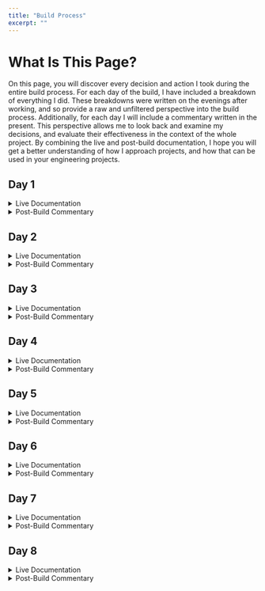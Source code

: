 ```yaml
---
title: "Build Process"
excerpt: ""
---
```


What Is This Page?
====
On this page, you will discover every decision and action I took during the entire build process. For each day of the build, I have included a breakdown of everything I did. These breakdowns were written on the evenings after working, and so provide a raw and unfiltered perspective into the build process. Additionally, for each day I will include a commentary written in the present. This perspective allows me to look back and examine my decisions, and evaluate their effectiveness in the context of the whole project. By combining the live and post-build documentation, I hope you will get a better understanding of how I approach projects, and how that can be used in your engineering projects.

Day 1
-
<details>
<summary>Live Documentation</summary>
Today marked the first actual build date for the go-kart. With many planning days behind me, it was refreshing to actually begin to make real progress on the project. Unfortunately I do not have the bulk of the necessary parts just yet, as they will trickle in over the next few days. However I feel confident that the go-kart should be in a drivable state by the week’s end. Today was really about getting familiarized with the kart and understanding the scope of the work to be done. One key lesson I learned today was that planning can only take you so far, especially in projects such as this. As the mentor who is helping me out with the project, Marty Nazar, said, “These projects tend to gain a life of their own.” And lo and behold, on day one it did. To begin I removed the kart from its storage space in a shipping container before dragging it into the shop. After setting up a pair of horse benches, I lifted the kart up onto it using a forklift. Then using a wrench and socket, I removed the outer plastic shell. After placing it back in storage, I cut the wire running to a killswitch on the steering wheel. This was a modification done by the previous owner of the go-kart to turn the engine off from the seat rather than having to get up and turn off the engine using the mounted killswitch. I also disconnected the throttle wire that ran along the kart’s frame. After that I unbolted the motor from its mount and set it off to the side for possible future use in another project. Next, I decided to take a look at the chain and sprocket drive assembly, which is attached to the rear left wheel. Being a single wheel drive vehicle, Marty felt strongly that there could be some issues due to the excessive forces acting on the area during operation. And sure enough when I unbolted the wheel using an impact driver, the problems started popping up. Firstly, when spinning the axle, I noticed the brake drum and driven sprocket were bent, and would wobble when spun. To confirm this, I used a dial indicator gauge to measure the lateral movement of the driven sprocket. To use the device, I first attached it via its magnetic base to a secure point. It then articulated the dial such that it touched the gear. Then, I spun the gear to determine the point where the dial had the least amount of lateral displacement. Zeroing the instrument, I marked the position with a Sharpie and then spun the gear. Reading the gauge, I determined it had lateral play of around 1/8 of an inch, large enough to make a noticeable difference in the driveability and safety of the kart. Seeing this, I finally began to understand the meaning of Marty’s earlier quote. After determining the issue, Marty suggested that I purchase a whole new drive assembly. As it was anyways required to purchase a new drive sprocket to fit the electrical motor, we decided it would be best if we also purchased a new driven sprocket, chain, and brake drum. This also gave us a chance to explore rotations per minute, and how we could use the specifications of the motor to determine the speed of the kart. With Marty’s vast knowledge of gasoline engines, he estimated the old gas engine of the kart was running at 3600 loaded RPM’s, and thus taking into account the gear ratio of the kart 6:1, and the diameter of the driven tire, 11 inches, we determined the kart was capable of around 20 mph with the gas system. This was calculated by taking the motor rpm and dividing it by the gear ratio to give the wheel rpm. Then using the circumference of the tire, the distance traveled in a minute was determined. After converting into the appropriate units, the speed came out to 20 mph. We then chose to order a 15 tooth drive sprocket, along with a 60 tooth driven sprocket to reduce the gear ratio to 4:1. Reducing the gear ratio as such will give us better speeds. However, you may ask “Why can’t you just run a 1:1 ratio to achieve max power?” While theoretically possible, the torque required from the motor is inversely proportional to the gear ratio. The only reason we could drop the gear ratio from 6:1 to 4:1 in the first place is that electric motors deliver far more torque in a much more smooth fashion as compared to a similarly sized gasoline motor. Thus we felt a 4:1 ratio was the happy medium between speed and torque. To finalize the new expected speed of the electric kart, we needed to determine the loaded RPM of the electric motor. While we won’t know exactly until the full kart is built, we can assume that as a rule of thumb, the loaded RPM’s will be around 90% of the unloaded RPM rating of the motor. With a rating of 3984 RPM, we estimated the loaded RPM’s to be around 3600, and thus factoring in the new gear ratio, we arrived at a loaded speed of around 30 mph, a 50% increase from the old version. RPM’s are a critical part of any moving vehicle, and thus understanding how power is translated from the motor to the wheel through the lens of rotational speed was very helpful in understanding the concept. After completing the preparation and inspection work, I decided to plan where the components of the kart would sit. Using the dimensions of the parts, I used chalk and measuring tools to precisely mark where the batteries, motor, and electronics would sit. Deciding where the batteries would sit was the most difficult part. While they could all fit in the back with the motor, we felt as though the weight on the back would be too great, and the kart would have a tendency to begin to do wheelies. We eventually settled on placing one battery in the back, one laying flat in front of the seat, and the final two directly below the steering column. We also decided to mount the controller and contactor on the back of the seat for relatively easy access. The final task for the day was to complete some planning for the rest of the project. One of the things I found when test driving the kart with the gas motor on it was that at high speeds the steering was very twitchy, and thus posed a severe drivability issue. Further, with the upcoming speed increases, I knew it would only become more of an issue. After speaking with Marty and doing an examination of the steering assembly, we determined that if we reduced the length of the metal piece that turned the wheel, it would require more steering input to turn the wheel, thus reducing the responsiveness of the kart. In the following image, you can see the metal piece and markings for possible bolt holes.
</details>

<details>
<summary>Post-Build Commentary</summary>
</details>

Day 2
-
<details>
<summary>Live Documentation</summary>
With the new issues I found on Day 1, I now had a better idea of the possible timeline for the project. While I was highly optimistic coming into Day 1, I quickly learned that no matter how much planning you do, things can always go wrong, with new issues popping up at any time. With the new drive assembly issues, I now felt at least another week would be required for the project. Today I started the day by removing the entire drive assembly from the kart. I used an impact driver to remove the bolt holding the assembly in, and after disconnecting the brake rod, I slid the assembly out. I then separated the driven sprocket and brake drum for further inspection and measurements. At around 10 AM, I received the UPS delivery of some of the parts I had ordered the previous day. This included the 15 tooth drive sprocket and new #35 chain, and master links. I also received the shipment of 4 12V 35Ah batteries that would power the kart. After inspecting and cataloging the parts, I moved onto battery placement. Using the chalk markings I moved the three forward mounted batteries into position. The rear mounted battery would have to wait until a steel mount was created. As soon as I did, I noticed a problem. When measuring, I failed to account that the battery in front of the steering wheel would hit the support bar. This meant that placing the two batteries longways would not fit anymore. Luckily, by rotating the rear battery, both fit, and I was still able to comfortably place my feet on the pedals. I knew from this point on I would have to be very careful with my measurements, as such mistakes could lead to significant setbacks. At the shop I was completing the project at, there were two people. Marty Nazar is the owner and a long time family friend, but the second person is a man named Pat, with an equal amount of experience in the industry as Marty. His expertise was in electronics, and thus he suggested I mount the batteries on top of thin rubber mats that would both prevent the batteries from slipping, and reduce contact with metal. He also suggested I separate the two forward batteries with a thicker piece of rubber to reduce electrical fault risk. I then spent some time measuring, cutting, and trimming the rubber to be used. I then used spray adhesive to glue the rubber to the frame before test fitting the batteries to ensure a clean fit. Next, I decided to dig through the shop’s electrical box to find the correct wire and connectors for the circuit. Taking into account the amperage of the system, I determined 4 gauge wire would be sufficient, which Pat agreed with. Finally, to finish off the day, I spent time researching and purchasing the replacement brake drum, brake band, and driven sprocket. Thus concluded Day 2. I certainly spent a little less time on the kart today, but I felt as though I made good progress. However, the path forward isn’t all clear. While I have figured out all the mechanical/physical fabrication work that is yet to be done, I still have to determine the wiring setup. Being the most critical part of the setup, I want to take my time on Day 3 to sift through the various part manuals and technical sheets to ensure I fully understand the required wiring setup. Once that is done, it should be relatively smooth sailing for the rest of the project.
</details>

<details>
<summary>Post-Build Commentary</summary>
</details>

Day 3
-
<details>
<summary>Live Documentation</summary>
Today was by far the busiest day of the project, and I certainly am happy with the progress made. To begin the day, I received a package with the rest of the electrical parts for the kart. This included the controller, fuse, diode, resistor, motor, contactor, and throttle. After photographing all the parts, I decided to look through the associated manuals and technical sheets for each of the components. After doing so, I decided to take plenty of time to understand the correct wiring for the circuit. Sitting down with Pat, we looked through the controller’s manual, which included a wiring guide in it. We looked at each part, determining the necessary wires, the connections between each part, and any additional parts necessary. After fully understanding the diagram, we determined we would need a fuse holder for the main fuse, an on-off switch to turn the circuit on, and a smaller secondary fuse to protect against overload during the startup of the motor. This additional fuse would be placed in line with the on-off switch. Looking through the electrical box, I quickly found a switch and fuse, but the fuse holders in the shop could not fit the main fuse that I had. Therefore I ordered a new fuse holder online. After finishing this, I began to create some of the wires for the circuit. Since most of the parts hadn’t been mounted yet, I couldn't create all the wire, but I wanted to begin making them so I could become comfortable with the wiring station. To start a wire, I took the coil of 4 gauge wire and stripped the casing off of the first few inches, exposing the copper wiring. I then clamped on a ring connector head using a crimping tool. I then slid over some heat shrink and used a torch to wrap it around the end of the wire. Then measuring the required wire length, I cut the wire and repeated the process on the other side. While I could only make two wires today, I now felt comfortable with the process. Following this, I decided to mount the controller to its place on the back of the seat. Removing the seat cover, I immediately noticed that the mounting holes on the controller were too wide for the existing metal plate. To fix this, I found a sheet of aluminum and used a handheld cutting tool to cut a piece that could fit to the seat. I then drilled holes through the plate and the existing plate and used bolts to connect the two. Then I drilled holes through the aluminum plate to mount the controller using bolts. Finally, to finish the day, I decided to figure out an appropriate way to mount the batteries in place. My initial idea was to use 90 degree angle steel to box in the batteries at their corners. By placing the bar vertically from the bottom of the kart to the top of the batteries, there would be nowhere to move. However I noticed that since the pieces would be welded in place, I wouldn’t be able to move the batteries for any reason, since it would hit the steering column. I then thought I would use the angles at the bottom of the batteries to create a box, and then lash the batteries using a bungee cord. However, I thought this would be overly complicated, and risked the batteries popping up if I hit a bump too hard. Finally I settled on placing the angle iron on the top four sides of the batteries. I would then weld a threaded rod to the angle iron and run it through a hole in the floor, before bolting it on the underside. This would provide enough clamping force to ensure the batteries couldn’t move in any direction, while keeping the system fairly simple. While I decided that I would do the actual welding tomorrow, under close supervision, I measured and cut all the necessary pieces. I used a bandsaw with a metal cutting blade to cut out the angles and threaded rod, before finding the appropriate nuts and washers, and marking the points that would need to be welded. I also used a handheld sanding tool to remove the galvanized finish from the steel, as that would create toxic fumes when welded.
</details>

<details>
<summary>Post-Build Commentary</summary>
</details>

Day 4
-
<details>
<summary>Live Documentation</summary>
Today consisted mainly of welding. Firstly, I learned all about welding from Marty, who is MIG welding certified, and has been welding for decades. He first showed me how the machine worked, explaining how the machine pushed a roll of steel wire through the gun and out the end. He then explained how a mixture of 25% CO2 and 75% Argon created a bubble of gas around the welding surface before an electrical current superheated the area to weld the steel and keep contaminants out. After donning the appropriate protective equipment, gloves and a self-darkening helmet, I observed as he demonstrated the proper welding technique. I then practiced creating welds on scrap metal, and after a few attempts I was able to lay down a halfway decent line. However, Marty told me that welding was something that required hundreds of hours to master, and that while I was free to continue practicing, it would be best if he did the actual welds for the kart. Seeing that the kart would go at speeds of over 30 mph, I also felt that a poorly created weld from a beginner like me could risk serious damage to the kart or even serious injury to the rider. However, I did observe all the welds that Marty created to better understand the correct technique. After welding the battery mounts, I attached the nuts and ensured the batteries would not move at all. Being satisfied with that, I decided to figure out how to mount the final rear mounted battery. With the existing steel tubing, there was a space that had enough room for the battery to slide right into. All it needed was a bottom to hold the battery up. I decided to take a flat metal bar, and bend it into a C shape using a metal bender, before welding them into place to create a basket for the battery. To ensure the battery could not move side to side, I decided to use the same clamping system I used for the other batteries. However, since I couldn’t drill through and attach the threaded rod from the underside, Marty welded the bottom of the rod to the existing pieces of flat bar. But to ensure I could still remove the battery, we welded a metal tube to the angle iron, before running the threaded rod through it and securing it from the top. Before this though, I again cut out strips of rubber matting to place under the battery. With most of the day gone, I decided to come up with an idea to mount the motor in place. At first I thought I could use two pieces of angle iron on the sides, before running bent metal straps over the top of the motor to hold it in place. But then, Marty reminded me that the motor would have the tendency to want to twist, due to the high amount of torque. So any mount we made would have to properly brace the rotational force of the motor. Taking this into account, I decided to use a steel plate that would slide over the top of the motor, before being secured into place. This is a bit confusing, so I have included the below diagrams for easier understanding. After this, it was time to head home for the day. I felt very good about the progress for the day, and am confident that the project should finish in no time at all. Learning about welding was extremely rewarding, as it continues to be a critical and highly valued skill even to this day.
</details>

<details>
<summary>Post-Build Commentary</summary>
</details>

Day 5
-
<details>
<summary>Live Documentation</summary>
Today marked the start of week two of the go kart build process. To begin the day, I reviewed all the tasks that remained on the docket for the week. I noted that the engine mount needed to be fabricated and mounted, the sprocket and brake assembly needed to be reassembled with new parts and remounted, and that final wiring needed to be completed. Wiring can only be done once all parts are mounted so I set that aside for now and focused on reassembling the drive assembly. Before that though I opened and documented all the new parts that I received in the mail. I documented the new driven sprocket, brake drum, brake shoe, and fuse holder. Moving to the drive assembly, I removed the old driven sprocket. I easily removed three of the nuts using an impact driver, however the final bolt was firmly rusted on, and so we had to use a chisel and hammer to break it off. After removing the old sprocket, I fitted the new 60 tooth sprocket and tightened the nuts down. I then slid on the new brake drum and then tightened another set of nuts on. I knew this fitting would not be final because I would need to add additional washers in order to line the brake drum up with the brake shoe. I then slid on the hub to the axle, and guesstimated how many washers I would need. As a side note, Pat recommended I move the washers on top of the existing nut, instead of being in between the sprocket and the hub. He said this would make the assembly stronger, and said the likely cause of the drive assembly being bent was the poor placement of the washers. I fitted 3 washers and luckily it was a perfect match. I locked everything down, though we will add self-locking nuts in the future, and slid the hub on. Once finished with this, I decided to move on to creating the motor mount. The first thing was to take accurate measurements of the motor’s top, so that the correct sized hole could be made in a piece of steel. To do so, Marty showed me how to use and read manual Verniers, and after understanding it, I took the measurements. Then using a ruler and compass, I marked the points for bolt holes and for the pilot hole on a piece of steel plating before drilling the holes using a drill press. Marty then used a plasma cutter to take out most of the material, before showing me how to mount the piece on an industrial lathe. After using the lathe to finish the hole, we sanded the rough edges and laid the plate on the motor, and bolted it down. Following that, we had to create a steel plate perpendicular to the top plate that would attach to the existing motor mounting plate. I quickly measured and cut the plate , before clamping it together with the existing plate. Marty then allowed me to tack weld the pieces together, and thanks to the practice I put in with scrap metal, I was able to lay down a decent quality bead. After that Marty just cleaned up the weld to ensure maximum safety, and we test fitted the mount. Satisfied with the fabrication, we reattached the motor. As it was nearing the end of the day, we decided to come up with a plan of attack for the next day. Using extra steel, we plan on creating gussets to hold the two plates together before fully welding them together. Then we will drill a hole on the mounting plate and attach the motor. From there we can slide on the drive sprocket, and attach it to the drive assembly via #35 chain. Depending on how long that takes, we then plan on reattaching the brakes, mounting the throttle, and start to fabricate all the necessary wires.
</details>

<details>
<summary>Post-Build Commentary</summary>
</details>

Day 6
-
<details>
<summary>Live Documentation</summary>
Wow, what a day! Today we did so many tasks it’s hard to keep track of them all. To begin, I found appropriate steel pieces and welded the gussets onto the motor mount. After that, Marty “layed the coal in” meaning he completed the final weld, as that weld required the utmost precision and care. After the piece cooled, I marked the positions of the mounting screws and drilled the appropriate holes. I then applied primer and paint to make the piece match the rest of the kart, and let it dry out. I then had to find a place to mount the contactor and fuse holders. Seeing plenty of space between the motor mount and rear battery, I decided to cut a piece of steel plate. Once cut, Marty welded the piece on. I then removed the battery and controller and applied primer and paint to the rear spoiler section. After it had dried, I reattached the controller and battery, and then drilled holes to mount the contactor and fuse holder. Following this, I decided to clean up the kart. I removed the old engine killswitch, ground off rust and raised surfaces, and used pressurized air to blow all the dust and metal chips off the kart. Then me and Marty sat down to figure out how to mount the throttle. The original kart had a mounted pedal that used to be connected to a cable that was attached to the motor. The new pot box throttle requires manual actuation of the lever, and thus had to be connected to the pedal in some way. I quickly noted that it could not be mounted behind the pedal and attached via a cable. This would have been the easiest solution but due to the small size of the kart, my foot would have hit the string. I then experimented with placing the throttle in front of the pedal. Initially I thought I could attach a rod in between the pedal and lever and thus push the lever into actuating. However Marty suggested I should reverse the actuation somehow and pull the lever instead. Looking closely, I realized that the top of the pedal moved forward when pushed, but the bottom moved backwards. All I had to do was create a piece of metal to attach a string at the bottom and then connect the other end to the lever. That way the throttle could be mounted in the front of the kart, but could still be actuated via a pulling motion. I quickly cut a piece of steel and drilled the appropriate holes in it before Marty welded it onto the pedal. I then marked positions for the throttle screw mounts and drilled the holes. I then fastened the throttle down. We decided to attach the cable later once all the appropriate wiring was done and we were sure the throttle assembly worked. From here I moved onto completing the final wiring for the kart. Working with Pat, I quickly fabricated the remaining jumper cables for the inter battery connections. I then ran the appropriate connections into and out of both the controller and contactor, fabricating each wire as I went along. I also attached the appropriate fuses and resistors as specified by the wiring diagram. I also wired the throttle and on/off switch using smaller gauge jumper wires, before mounting the motor in place. The main point of difficulty regarding the final wiring was the polarity of the motor poles. Because the motor wasn’t marked, we had to test each pole to ensure the motor spun the right way and switch the wires if the motor spun the wrong way. Since we didn’t want to cut and make wires until we knew for sure, I found some old jumper test wires laying around in the shop and we rigged up the motor for the test. Since the system had 48V with a large amount of current, we were very careful during the entire wiring process. We always ensured the circuit was never complete until all wires were in place, and were careful when using metal tools around battery contacts. Once all the wires were attached and everything was tightened down, we attached the ground side of the battery pack and turned on the on/off switch. We then held our breath as we actuated the throttle for the first time. To our disappointment, the circuit did not work, but at least nothing caught on fire or exploded. We decided to recheck all the connections, and while we were doing so, I noticed the two voltage input wires of the throttle were in the wrong port on the controller. After disconnecting the ground, I moved the connections into the right slot and after completing the circuit, the motor actually turned. It was extremely rewarding after 6 days of difficult work to see the circuit actually work. From the beginning, I knew the most difficult aspect of the whole project would be attaching the batteries and motor safely and correctly and safely wiring up the circuit. To complete both tasks with relative ease and with only one minor hiccup really spoke to the immense preparation and planning I did before starting the project and to the value of having knowledgeable mentors. My planning consisted of both online research and in-person evaluations. The online research ensured that all the parts I purchased were of the correct specifications, and the in-person planning ensured we knew exactly what we were doing at each stage of the project. And I couldn’t have done all this without the help of two very knowledgeable mentors, Marty and Pat. With almost 50 years of experience each, both knew the ins and out of this line of work. And they didn’t just feed me answers and do all the work for me. Instead they gently prompted me to find the best solutions by myself, and made sure to answer all of my questions so that I knew everything I needed to and more. Further, they made sure I conducted all tasks safely. Working around lathes, belt sanders, chop saws, electricity, hand tools, etc. can lead to serious injury, but only if used unsafely. As long as you are comfortable with the machine and know how to use it correctly, it only augments what you can achieve. Marty and Pat made sure I understood each tool used, and always allowed me to at least try using them, even if the final work had to be done by them for safety reasons. Going into tomorrow, I am extremely confident that I will be able to drive the kart. All that is remaining is to clean up the wiring, reattach the brakes, add the throttle cable, and reattach the rear left wheel.
</details>

<details>
<summary>Post-Build Commentary</summary>
</details>

Day 7
-
<details>
<summary>Live Documentation</summary>
And she’s done!!! Finally, we got the kart up and running and barring some cosmetic upgrades, she is fully done. To start off the day, me and Marty finished the throttle setup. We first fabricated a holding piece to attach to the bottom of the foot pedal before looping a piece of wire between the pedal and the throttle lever. The lever had multiple holes so that the length of the wire could be adjusted in order to ensure full range of motion. After experimenting a bit, we found the right hole and used a screw to hold the cable in place. On the old throttle, there was a spring to hold the pedal back and it attached to a piece of metal that stuck up. However with the batteries now in the way, my foot could no longer fit with that piece of metal, so we quickly cut it off and drilled two holes in the floor of the frame to reattach the spring into. After figuring out the throttle, me and Pat finished up all the wiring. Now knowing the polarity of the motor, we quickly fabricated the final two wires and used zip ties to hold all the wires nice and neatly. After that was done, we felt a lot better about the looks of the kart. We also drilled a hole in the plastic shell of the kart so that wires could run from the front of the kart to the controller. Next, it was time to attach the chain. But before that we needed to find a “key” for the motor. Since the motor produces such high torque, the manufacturer cuts a square groove into the driveshaft of the motor and the inside of the drive sprocket. The key is just a small bar of metal that fits in between these two grooves before being locked down with lock nuts. This way the drive shaft doesn't shear the chain off when power is applied. After finding and inserting the key, we test fitted the #35 chain, and cut the chain one link short. We then added a master link so that the chain could be removed in the future. Marty also explained how to use the lock for the master link. He told me to always face the closed end of the lock in the direction the chain moves so that it won't get caught on anything and go flying off. After locking that chain and ensuring everything was in place, I tightened the bolts of the motor mount, locking the motor in place securely. All that was left was to reattach the brakes. However disaster struck as we went to do so. The old brake shoe had been used so heavily that friction had worn away the inner wall over time. This meant the shoe could be pulled relatively tight without scraping the brake drum. However since we had a new brake shoe, it had the full thickness of the inner wall intact. This meant it could not be pulled as tight, and therefore the brake rod wasn’t long enough. However, while the issue was annoying, it was relatively easy to fix. I quickly measured the distance required and cut a small piece of metal. I then drilled two holes into it, before attaching one hole to the brake rod and the other to the mounting point, effectively lengthening the rod itself. Before I took the kart for a test run though, I did want to fix the steering issue that I described back on Day 1. I had already marked holes long before, and simply drilled them and moved the steering arms into the holes. However, I noticed as a result, the front tires had extra “toe” to them, meaning they didn't point straight. However I saw the manufacturer of the kart had kept that in mind. The movement arms could be screwed in or out in order to adjust the toe, and so one at a time, I adjusted the toe until I was satisfied they were straight. And so finally, after 7 days of building, we lifted the kart off the horse benches and set it down for a test run. Driving the kart out onto the road and pressing the throttle down was the most exhilarating experience of my life, and knowing that I had built that kart with my own hands only furthered that joy. Pulling the kart back into the shop, I did notice the brakes didn’t fully work. While it was expected that such a cheap friction brake wouldn’t have the stopping force to bring the kart to a full stop instantly, there should have been some amount of stopping power. Examining the brake housing, I noticed the shoe wasn’t fully enclosing the drum when actuated. To fix this, I simply drilled a new hole into the brake rod, slightly tightening the connection. This worked like a charm, and the brakes, while not great, at least worked. Satisfied there were no more issues, I fitted the plastic shell back on, added some decorative stickers, and went back to driving. Unfortunately I didn’t get too much runtime because of intermittent rain showers, but from what time I got, I can say with full conviction that the kart was everything I hoped for and more. After about 10-15 minutes of runtime, the battery voltage had only dropped .5 V, and so my earlier estimates of around 25 minutes of runtime may be incorrect. However, only until I can drive the kart to full discharge will we know. All in all, I am extremely happy with this project. For many years, I would have many great project ideas, but I would never finish them because I never had the motivation or drive to do so. This kart was the first major project in some time that I took fully to completion and I am glad that I did. I want to give a big thank you to both Marty and Pat at Nazar Diesel. Without them, none of this would have been possible, and for that I am extremely grateful.
</details>

<details>
<summary>Post-Build Commentary</summary>
</details>

Day 8
-
<details>
<summary>Live Documentation</summary>
While I said I was done with the build yesterday, I forgot to mention the most important and fun part of building a vehicle–test day–yesterday's rain had completely dried up and so it was finally time to drive the kart at full speed all day. While this might sound like just fun and games, test day serves an extremely important purpose. With any project, it’s impossible to tell what may go wrong, and so the only way to know is to go out and use it. And use it I did. I drove around on the grass, did donuts on the gravel, drove drag races on the road, and sent the kart through tight corners and steep uphills. I was really pushing the kart to see what would break, and sure enough, the first thing to fail was the brakes. While driving at relatively low speeds, I heard a clunking noise in the drive assembly, and looking over, I saw the nuts that held the drive assembly down had come loose. Knowing that many times we test fitted assemblies without fully tightening the nuts, I simply assumed I had just forgotten to tighten the nuts. I quickly pulled the kart into the shop and jacked it up, and after some wrestling with the assembly, I removed the wheel and tightened the nuts with an electric socket. After reattaching the wheel and reinflating it, I was excited to get back on the road thinking all the problems were behind me. But after only a few minutes of riding, I quickly realized the nuts had again come undone, and now I knew it was the vibrations of the kart that had loosened the nuts, not my forgetfulness. Luckily there was an easy solution to loosening nuts–nylon self-locking nuts. Quickly finding the right nuts, I quickly installed them, annoyed that I had to remove the wheel again. This time I was sure the kart was done, but as I took the kart up a hill, I suddenly heard metal scraping and saw a bolt flying off the kart. Pulling to the side of the road, I examined the drive assembly and noticed the brake shoe had sheared itself off of the brake drum. I was able to temporarily move the shoe back in place, but I wasn’t sure exactly what had happened, and had no idea where the flying bolt had come from, so I carefully brought the kart back for an examination. Luckily, once jacked up, I noticed the bolt was one of the bolts that held down the plastic shell, and so had nothing to do with the kart’s failure. Knowing I would probably need to remove the shell for repairs, I took it off completely. To fix the brake issue, I quickly realized that a simple welded piece of metal would block the shoe from moving laterally while still allowing it to clamp down on the brake drum. I quickly cut an appropriate piece and welded it on. Additionally, I wanted to examine the steering assembly while the shell was off. When driving, I hadn’t really noticed any issues, since at high speeds the kart did not require much steering input to turn. However, at low speeds, I noticed I could not turn the wheel all the way to the right. Speaking with Marty, we initially thought that some of the bolts in the steering assembly were getting stuck, and so we took them all out and applied Never-Seize, a bolt lubricant, to all of them. After reattaching them, the steering was still tight, and so we thought that there may have been rust built up in the steering column. To get rid of it, we drilled a small hole at the bottom of the column before spraying PB Blaster, a penetrating oil spray, into the column, which would get rid of loose rust build up in the column. We also used a hammer to unbend a few pieces in the steering assembly, and after some time, lot’s of PB Blaster, and many swings of the hammer, the steering finally felt right again. Satisfied with the upgrades to the kart, I reattached the plastic shell, using self locking nuts this time, and took it out for a final test ride. The feeling I felt riding that kart is one I will never forget. I am so glad I decided to build this kart, and with the final test ride Version 1.0 of the go-kart was officially complete. Of course, there are still many upgrades I plan on completing. Firstly, I would like to upgrade the aesthetics of the kart. While I did apply some of my own decals, most of the art on the shell was from the old owner of the kart. In the future I plan on designing my own decals and applying them to the kart. Another thing I plan on making is a custom 3D printed F1 style steering wheel with an integrated electronics suite. This wheel will not only upgrade the looks and steering capabilities of the kart, but will also have a ton of super cool electronics. I plan on having a key switch, a boost button, a LED speedometer and RPM gauge, a battery charge display, and other electronics, all powered via an Arduino control board. Next, I would like to explore the possibility of integrating a hydraulic brake system. The current brakes are purely friction based, and don’t have the stopping power required of the speeds the kart can go to. By integrating hydraulic brake calipers, I can not only improve the braking of the kart, but also learn all about hydraulics, which is a hugely important component of mechanical engineering. The final upgrade I would like to  add would be a gear shifting mechanism. Earlier, when I learned about gear ratios, I learned that a lower gear ratio would allow me to go faster, but would require more torque to run. The current gear ratio for the kart is 4:1, and as long as I don’t jam my foot to the floor from standing still, the motor has enough torque to get the kart going. However, if I can integrate a gear shifting mechanism, I can start the kart with a higher gear ratio like 5:1 or 4:1, and gradually lower it to 3:1 and 2:1 to enable higher top speeds. Since the kart will be going faster, it will have enough power to drive that lower ratio. My current idea is to use something similar to a bicycle’s gear shifting cassette, which allows gear shifting while riding. However, I will have to complete more research to understand if such a system can be integrated into the current kart design. These upgrades will allow me to continue making the kart better while furthering my learning experience. I am super excited to get started on them, and will be back to update you as soon as I do. Again, I want to thank Marty and Pat at Nazar Diesel for all the help making my dream come true, and I hope you have learned a lot by following me on this journey in building this kart.
</details>

<details>
<summary>Post-Build Commentary</summary>
</details>

